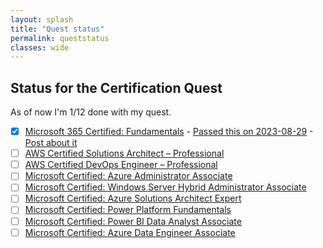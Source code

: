 ```yaml
---
layout: splash
title: "Quest status"
permalink: queststatus
classes: wide
---
```



## Status for the Certification Quest

As of now I'm 1/12 done with my quest. 

- [x] [Microsoft 365 Certified: Fundamentals](https://learn.microsoft.com/en-us/certifications/microsoft-365-fundamentals/) - [Passed this on 2023-08-29](https://learn.microsoft.com/api/credentials/share/en-us/OleRandHendriksen-9681/E31F7C2CEA601457?sharingId=1CF91CEEF57A27BB) - [Post about it](/certifications/2023/08/29/1-out-of-12.html)
- [ ] [AWS Certified Solutions Architect – Professional](https://aws.amazon.com/certification/certified-solutions-architect-professional/?ch=sec&sec=rmg&d=1)
- [ ] [AWS Certified DevOps Engineer – Professional](https://aws.amazon.com/certification/certified-solutions-architect-professional/?ch=sec&sec=rmg&d=1)
- [ ] [Microsoft Certified: Azure Administrator Associate](https://learn.microsoft.com/en-us/certifications/azure-administrator/)
- [ ] [Microsoft Certified: Windows Server Hybrid Administrator Associate](https://learn.microsoft.com/en-us/certifications/windows-server-hybrid-administrator/)
- [ ] [Microsoft Certified: Azure Solutions Architect Expert](https://learn.microsoft.com/en-us/certifications/azure-solutions-architect/)
- [ ] [Microsoft Certified: Power Platform Fundamentals](https://learn.microsoft.com/en-us/certifications/power-platform-fundamentals/)
- [ ] [Microsoft Certified: Power BI Data Analyst Associate](https://learn.microsoft.com/en-us/certifications/power-bi-data-analyst-associate/)
- [ ] [Microsoft Certified: Azure Data Engineer Associate](https://learn.microsoft.com/en-us/certifications/azure-data-engineer/)